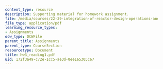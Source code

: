 ```yaml
---
content_type: resource
description: Supporting material for homework assignment.
file: /media/courses/22-39-integration-of-reactor-design-operations-and-safety-fall-2006/172f3a49c72e1cc5ae3d0ee165305c67_hw3_reading1.pdf
file_type: application/pdf
learning_resource_types:
- Assignments
ocw_type: OCWFile
parent_title: Assignments
parent_type: CourseSection
resourcetype: Document
title: hw3_reading1.pdf
uid: 172f3a49-c72e-1cc5-ae3d-0ee165305c67
---
```

